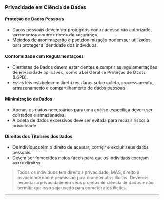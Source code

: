 
### **Privacidade em Ciência de Dados**

#### **Proteção de Dados Pessoais**

- Dados pessoais devem ser protegidos contra acesso não autorizado, vazamentos e outros riscos de segurança.
- Métodos de anonimazação e pseudonimização podem ser utilizados para proteger a identidade dos indivíduos.

#### **Conformidade com Regulamentações**

- Cientistas de Dados devem estar cientes e cumprir as regulamentações de privacidade aplicáveis, como a Lei Geral de Proteção de Dados (LGPD).
- Essas leis estabelecem diretrizes claras sobre coleta, processamento, armazenamento e compartilhamento de dados pessoais.

#### **Minimização de Dados**

- Apenas os dados necessários para uma análise específica devem ser coletados e armazenados.
- A coleta de dados excessivos deve ser evitada para reduzir riscos à privacidade.

#### **Direitos dos Titulares dos Dados**

- Os indivíduos têm o direito de acessar, corrigir e excluir seus dados pessoais.
- Devem ser fornecidos meios fáceis para que os indivíduos exerçam esses direitos.

> Todos os indivíduos tem direito à privacidade, MAS, direito à privacidade não é permissão para cometer atos ilícitos. Devemos respeitar a privacidade em seus projetos de ciência de dados e não permitir que isso seja usado para cometer atos ilícitos.

***
